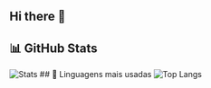 ## Hi there 👋

## 📊 GitHub Stats

![Stats](https://github-readme-stats.vercel.app/api?username=gustavovitor2004&show_icons=true&theme=tokyonight) ## 🚀 Linguagens mais usadas ![Top Langs](https://github-readme-stats.vercel.app/api/top-langs/?username=gustavovitor2004&layout=compact&theme=tokyonight)




